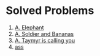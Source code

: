 # Solved Problems
1. [A. Elephant](https://codeforces.com/problemset/problem/617/A)
1. [A. Soldier and Bananas](https://codeforces.com/problemset/problem/546/A)
1. [A. Taymyr is calling you](https://codeforces.com/problemset/problem/764/A)
1. [ass](http://google.com)
